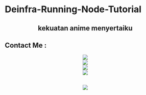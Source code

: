 # Deinfra-Running-Node-Tutorial
<div align="center">
<b><h2>kekuatan anime menyertaiku</b>
</div>


## Contact Me :
<div align="center">
 <a href="https://www.instagram.com/ahmadz.1_" target="_blank" rel="noopener"><img src="https://img.shields.io/badge/instagram%20@AnimeNoChikara-DD2476?style=for-the-badge&logo=instagram&logoColor=white"/></a><br>
 <a href="https://www.twitter.com/EateSun" target="_blank" rel="noopener"><img src="https://img.shields.io/badge/twitter%20@Node Eater-0D95E8?style=for-the-badge&logo=twitter&logoColor=white"/></a><br>
 <a href="https://www.facebook.com/ahmadzahirali" target="_blank" rel="noopener"><img src="https://img.shields.io/badge/facebook%20@animenochikara-344E86?style=for-the-badge&logo=facebook&logoColor=white"/></a><br>
 <a href="https://t.me/animenochikara" target="_blank" rel="noopener"><img src="https://img.shields.io/badge/telegram%20@animenochikara-229ED9?style=for-the-badge&logo=telegram&logoColor=white"/></a>
</div><br>

<p align="center">
  <img height="auto" width="auto" src="https://user-images.githubusercontent.com/117473885/204699392-91179431-c1c8-4112-a6f0-53e2863f686f.png">
</p>

